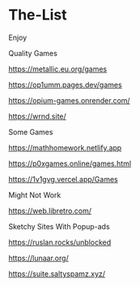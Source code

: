 # The-List
Enjoy

Quality Games

https://metallic.eu.org/games

https://op1umm.pages.dev/games

https://opium-games.onrender.com/

https://wrnd.site/

Some Games

https://mathhomework.netlify.app

https://p0xgames.online/games.html

https://1v1gvg.vercel.app/Games

Might Not Work

https://web.libretro.com/

Sketchy Sites With Popup-ads

https://ruslan.rocks/unblocked

https://lunaar.org/

https://suite.saltyspamz.xyz/
